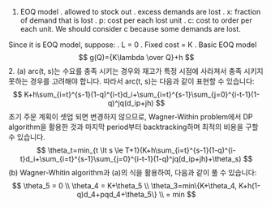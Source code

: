 1. EOQ model
. allowed to stock out
. excess demands are lost
. x: fraction of demand that is lost
. p: cost per each lost unit
. c: cost to order per each unit. We should consider c because some demands are lost.

Since it is EOQ model, suppose:
. L = 0
. Fixed   cost = K
. 
Basic EOQ model
$$
g(Q)={K\lambda \over Q}+h
$$ 
2. (a) arc(t, s)는 수요를 충족 시키는 경우와 재고가 특정 시점에 사라져서 충족 시키지 못하는 경우를 고려해야 합니다. 따라서 arc(t, s)는 다음과 같이 표현할 수 있습니다:
$$
K+h\sum_{i=t}^{s-1}(1-q)^{i-t}d_i+\sum_{i=t}^{s-1}\sum_{j=0}^{i-t-1}(1-q)^jq(d_ip+jh)
$$
초기 주문 계획이 셋업 되면 변경하지 않으므로, Wagner-Within problem에서 DP algorithm을 활용한 것과 마지막 period부터 backtracking하며 최적의 비용을 구할 수 있습니다.
$$
\theta_t=min_{t \lt s \le T+1}(K+h\sum_{i=t}^{s-1}(1-q)^{i-t}d_i+\sum_{i=t}^{s-1}\sum_{j=0}^{i-t-1}(1-q)^jq(d_ip+jh)+\theta_s)
$$
(b) Wagner-Whitin algorithm과 (a)의 식을 활용하여, 다음과 같이 풀 수 있습니다:
$$
\theta_5 = 0 \\
\theta_4 = K+\theta_5 \\
\theta_3=min\{K+\theta_4, K+h(1-q)d_4+pqd_4+\theta_5\} \\
= min
$$

<!--stackedit_data:
eyJoaXN0b3J5IjpbLTg2ODQ3NTUxNiwxMzUzNjQ5NDE2LDE2NT
I0OTczNjksLTYxNzc0MTczMywtMTc0NzMxMjY3NywtMTM4MTY0
MzkxMSwtNjA5NjA1NTM4XX0=
-->